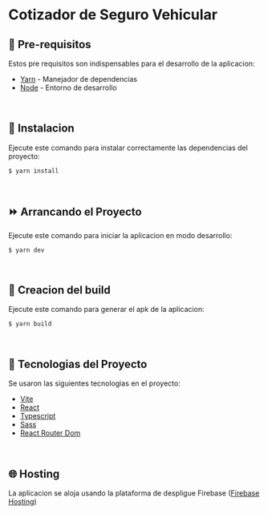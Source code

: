 # <b>Cotizador de Seguro Vehicular</b>

## 📌 Pre-requisitos

Estos pre requisitos son indispensables para el desarrollo de la aplicacion:

- [Yarn](https://yarnpkg.com) - Manejador de dependencias
- [Node](https://nodejs.org/en/) - Entorno de desarrollo

<br>

## 🔧 Instalacion

Ejecute este comando para instalar correctamente las dependencias del proyecto:

```ssh
$ yarn install
```

<br>

## ⏩ Arrancando el Proyecto

Ejecute este comando para iniciar la aplicacion en modo desarrollo:

```ssh
$ yarn dev
```

<br>

## 🔨 Creacion del build

Ejecute este comando para generar el apk de la aplicacion:

```ssh
$ yarn build
```

<br>

## 📃 Tecnologias del Proyecto

Se usaron las siguientes tecnologias en el proyecto:

- [Vite](https://vitejs.dev/)
- [React](https://es.reactjs.org/)
- [Typescript](https://www.typescriptlang.org/)
- [Sass](https://sass-lang.com/)
- [React Router Dom](https://reactrouter.com/)

<br>

## 🌐 Hosting

La aplicacion se aloja usando la plataforma de despligue Firebase ([Firebase Hosting](https://firebase.google.com/docs/hosting))
